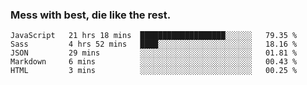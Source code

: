 ### Mess with best, die like the rest.


<!--START_SECTION:waka-->
```text
JavaScript   21 hrs 18 mins  ███████████████████░░░░░░   79.35 % 
Sass         4 hrs 52 mins   ████░░░░░░░░░░░░░░░░░░░░░   18.16 % 
JSON         29 mins         ░░░░░░░░░░░░░░░░░░░░░░░░░   01.81 % 
Markdown     6 mins          ░░░░░░░░░░░░░░░░░░░░░░░░░   00.43 % 
HTML         3 mins          ░░░░░░░░░░░░░░░░░░░░░░░░░   00.25 %
```
<!--END_SECTION:waka-->
